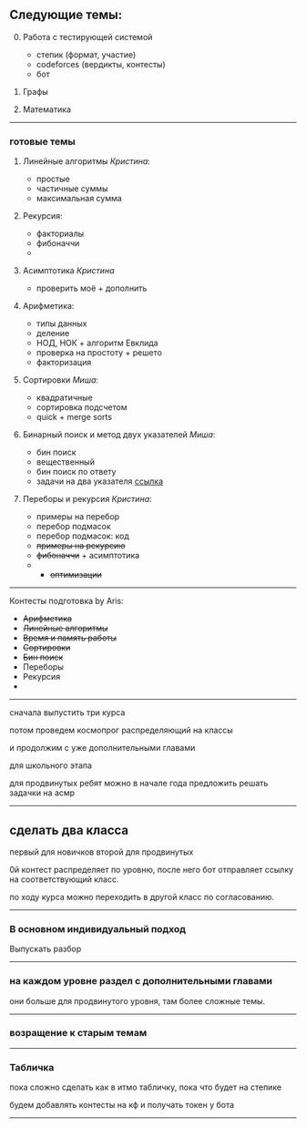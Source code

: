 ## Следующие темы:
0. Работа с тестирующей системой
    * степик (формат, участие)
    * codeforces (вердикты, контесты)
    * бот 
1. Графы

2. Математика



***
### готовые темы

1. Линейные алгоритмы *Кристина*:
    * простые
    * частичные суммы 
    * максимальная сумма

2. Рекурсия: 
    * факториалы
    * фибоначчи
    * 
    
3. Асимптотика *Кристина*
    * проверить моё + дополнить


4. Арифметика:
    * типы данных
    * деление
    * НОД, НОК + алгоритм Евклида
    * проверка на простоту + решето
    * факторизация

5. Сортировки *Миша*:
    * квадратичные
    * сортировка подсчетом
    * quick + merge sorts
    
6. Бинарный поиск и метод двух указателей *Миша*:
    * бин поиск
    * вещественный
    * бин поиск по ответу
    * задачи на два указателя [ссылка](https://algorithmica.org/tg/mergesort)

7. Переборы и рекурсия *Кристина*:
    * примеры на перебор
    * перебор подмасок
    * перебор подмасок: код
    * ~~примеры на рекурсию~~
    * ~~фибоначчи~~ + асимптотика
    * + ~~оптимизации~~
 

***

Контесты подготовка by Aris:

+ ~~Арифметика~~
+ ~~Линейные алгоритмы~~
+ ~~Время и память работы~~
+ ~~Сортировки~~
+ ~~Бин поиск~~
+ Переборы
+ Рекурсия
+ 

***

сначала выпустить три курса

потом проведем космопрог распределяющий на классы

и продолжим с уже дополнительными главами

для школьного этапа

для продвинутых ребят можно в начале года предложить решать задачки на асмр

***

## сделать два класса

первый для новичков
второй для продвинутых

$0$й контест распределяет по уровню, после него бот отправляет ссылку на соответствующий класс.

по ходу курса можно переходить в другой класс по согласованию. 

*** 

### В основном индивидуальный подход

Выпускать разбор 


***

### на каждом уровне раздел с дополнительными главами

они больше для продвинутого уровня, там более сложные темы. 


***

### возращение к старым темам

*** 

### Табличка

пока сложно сделать как в итмо табличку, пока что будет на степике

будем добавлять контесты на кф и получать токен у бота

*** 


